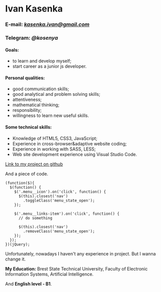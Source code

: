 # **Ivan Kasenka** #

### E-mail: *kasenka.ivan@gmail.com* ### 
### Telegram: *@kosenya* ###
#### Goals:
* to learn and develop myself; 
* start career as a junior js developer.
####  Personal qualities:
* good communication skills;
* good analytical and problem solving skills;
* attentiveness;
* mathematical thinking;
* responsibility;
* willingness to learn new useful skills.
#### Some technical skills:
* Knowledge of HTML5, CSS3, JavaScript;
* Experience in cross-browser&adaptive website coding;
* Experience in working with SASS, LESS;
* Web site development experience using Visual Studio Code.  

 [Link to my project on github](https://github.com/ivakos/EnglishBook)  

 And a piece of code.  

```
(function($){
  $(function() {
    $('.menu__icon').on('click', function() {
      $(this).closest('nav')
        .toggleClass('menu_state_open');
    });
    
    $('.menu__links-item').on('click', function() {
      // do something

      $(this).closest('nav')
        .removeClass('menu_state_open');
    });
  });
})(jQuery);
```
Unfortunately, nowadays I haven't any experience in project. But I wanna change it.

**My Education:** 
Brest State Technical University, Faculty of Electronic Information Systems, Artificial Intelligence.  

And **English level - B1**.
